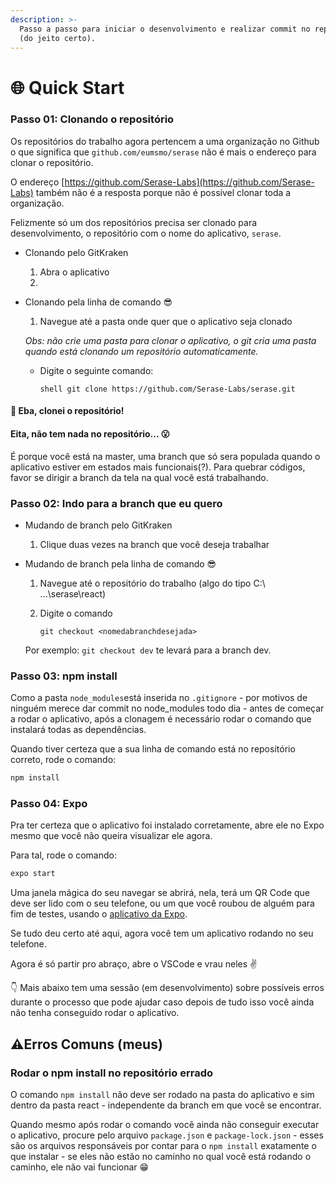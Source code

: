 ```yaml
---
description: >-
  Passo a passo para iniciar o desenvolvimento e realizar commit no repositório
  (do jeito certo).
---
```


# 🌐 Quick Start

### Passo 01: Clonando o repositório

Os repositórios do trabalho agora pertencem a uma organização no Github o que significa que `github.com/eumsmo/serase` não é mais o endereço para clonar o repositório.

O endereço [https://github.com/Serase-Labs](https://github.com/Serase-Labs) também não é a resposta porque não é possível clonar toda a organização.

Felizmente só um dos repositórios precisa ser clonado para desenvolvimento, o repositório com o nome do aplicativo, `serase`. 

* Clonando pelo GitKraken
  1. Abra o aplicativo
  2. 
* Clonando pela linha de comando 😎

  1. Navegue até a pasta onde quer que o aplicativo seja clonado

  _Obs: não crie uma pasta para clonar o aplicativo, o git cria uma pasta quando está clonando um repositório automaticamente._

  * Digite o seguinte comando:

     `shell git clone https://github.com/Serase-Labs/serase.git`

#### 🥳 Eba, clonei o repositório!

#### Eita, não tem nada no repositório... 😮

É porque você está na master, uma branch que só sera populada quando o aplicativo estiver em estados mais funcionais\(?\). Para quebrar códigos, favor se dirigir a branch da tela na qual você está trabalhando.

### Passo 02: Indo para a branch que eu quero

* Mudando de branch pelo GitKraken
  1. Clique duas vezes na branch que você deseja trabalhar
* Mudando de branch pela linha de comando 😎

  1. Navegue até o repositório do trabalho \(algo do tipo C:\ ...\serase\react\)
  2. Digite o comando

     `git checkout <nomedabranchdesejada>`

  Por exemplo: `git checkout dev` te levará para a branch dev.

### Passo 03: npm install

Como a pasta `node_modules`está inserida no `.gitignore` - por motivos de ninguém merece dar commit no node\_modules todo dia - antes de começar a rodar o aplicativo, após a clonagem é necessário rodar o comando que instalará todas as dependências.

Quando tiver certeza que a sua linha de comando está no repositório correto, rode o comando:

```bash
npm install
```

### Passo 04: Expo

Pra ter certeza que o aplicativo foi instalado corretamente, abre ele no Expo mesmo que você não queira visualizar ele agora.

Para tal, rode o comando:

```bash
expo start
```

Uma janela mágica do seu navegar se abrirá, nela, terá um QR Code que deve ser lido com o seu telefone, ou um que você roubou de alguém para fim de testes, usando o [aplicativo da Expo](https://play.google.com/store/apps/details?id=host.exp.exponent&hl=en).

Se tudo deu certo até aqui, agora você tem um aplicativo rodando no seu telefone.

Agora é só partir pro abraço, abre o VSCode e vrau neles ✌

👇 Mais abaixo tem uma sessão \(em desenvolvimento\) sobre possíveis erros durante o processo que pode ajudar caso depois de tudo isso você ainda não tenha conseguido rodar o aplicativo.

## ⚠Erros Comuns \(meus\)

### Rodar o npm install no repositório errado

O comando `npm install` não deve ser rodado na pasta do aplicativo e sim dentro da pasta react - independente da branch em que você se encontrar.

 Quando mesmo após rodar o comando você ainda não conseguir executar o aplicativo, procure pelo arquivo `package.json` e `package-lock.json` - esses são os arquivos responsáveis por contar para o `npm install` exatamente o que instalar - se eles não estão no caminho no qual você está rodando o caminho, ele não vai funcionar 😁

